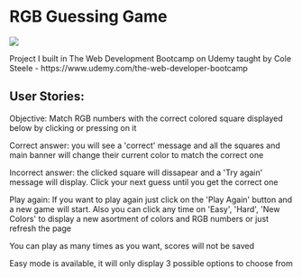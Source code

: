 <h1> RGB Guessing Game </h1>

<img src = "https://rawgit.com/Sdavletshina/Guessing_Game/master/game.gif">

<p>Project I built in The Web Development Bootcamp on Udemy taught by Cole Steele - https://www.udemy.com/the-web-developer-bootcamp</p>
<h2> User Stories: </h2>
<p>Objective: Match RGB numbers with the correct colored square displayed below by clicking or pressing on it</p>
<p><p>Correct answer: you will see a 'correct' message and all the squares and main banner will change their current color to match the correct one</p>
<p>Incorrect answer: the clicked square will dissapear and a 'Try again' message will display. Click your next guess until you get the correct one</p>
<p>Play again: If you want to play again just click on the 'Play Again' button and a new game will start. Also you can click any time on 'Easy', 'Hard', 'New Colors' to display a new asortment of colors and RGB numbers or just refresh the page</p>
<p>You can play as many times as you want, scores will not be saved</p>
Easy mode is available, it will only display 3 possible options to choose from</p>

